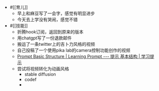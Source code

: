 - #[[育儿]]
    - 早上和麻豆写了一会字，感觉有明显进步
    - 今天去上学没有哭闹，感觉不错
- #[[技能]]
    - 折腾hook订阅，返回到原来的版本
    - 用chatgpt写了一份退款邮件
    - 搬运了一条twitter上的吉卜力风格的视频
    - 自己投稿了一个使用pika lab的camera控制功能创作的视频
    - [Prompt Basic Structure | Learning Prompt --- 提示 基本结构 | 学习提示](https://learningprompt.wiki/docs/midjourney/mj-tutorial-basics/midjourney-basics-prompt)
    - 尝试将视频转化为动画风格
        - stable diffusion
        - codef
        - 
